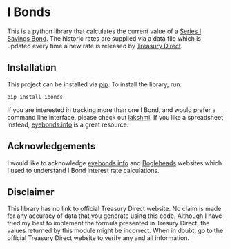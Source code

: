 # I Bonds

This is a python library that calculates the current value of a
[Series I Savings Bond](https://www.treasurydirect.gov/savings-bonds/i-bonds/).
The historic rates are supplied via a data file which is updated every time
a new rate is released by [Treasury Direct](https://www.treasurydirect.gov/).

## Installation

This project can be installed via [pip](https://pip.pypa.io/en/stable/).
To install the library, run:

```
pip install ibonds
```

If you are interested in tracking more than one I Bond, and would prefer
a command line interface, please check out
[lakshmi](https://github.com/sarvjeets/lakshmi). If you like a spreadsheet
instead, [eyebonds.info](https://eyebonds.info/) is a great resource.

## Acknowledgements
I would like to acknowledge [eyebonds.info](https://eyebonds.info/) and
[Bogleheads](https://www.bogleheads.org) websites which I used to understand
I Bond interest rate calculations.

## Disclaimer

This library has no link to official Treasury Direct website. No claim is
made for any accuracy of data that you generate using this code. Although
I have tried my best to implement the formula presented in Tresury Direct,
the values returned by this module might be incorrect. When in doubt, go to
the official Treasury Direct website to verify any and all information.
